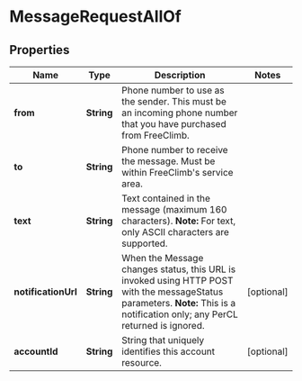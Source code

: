

# MessageRequestAllOf


## Properties

Name | Type | Description | Notes
------------ | ------------- | ------------- | -------------
**from** | **String** | Phone number to use as the sender. This must be an incoming phone number that you have purchased from FreeClimb. | 
**to** | **String** | Phone number to receive the message. Must be within FreeClimb&#39;s service area. | 
**text** | **String** | Text contained in the message (maximum 160 characters).   **Note:** For text, only ASCII characters are supported. | 
**notificationUrl** | **String** | When the Message changes status, this URL is invoked using HTTP POST with the messageStatus parameters.  **Note:** This is a notification only; any PerCL returned is ignored. |  [optional]
**accountId** | **String** | String that uniquely identifies this account resource. |  [optional]



